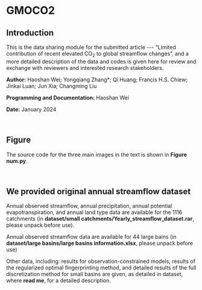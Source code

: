 # GMOCO2

## Introduction
This is the data sharing module for the submitted article --- “Limited contribution of recent elevated CO<sub>2</sub> to global streamflow changes”, and a more detailed description of the data and codes is given here for review and exchange with reviewers and interested research stakeholders. 

**Author:** Haoshan Wei; Yongqiang Zhang*; Qi Huang; Francis H.S. Chiew; Jinkai Luan; Jun Xia; Changming Liu

**Programming and Documentation:** Haoshan Wei

**Date:** January 2024

<br/>

## Figure

The source code for the three main images in the text is shown in  **Figure num.py**.

<br/>

## We provided original annual streamflow dataset

Annual observed streamflow, annual precipitation, annual potential evapotranspiration, and annual land type data are available for the 1116 catchments (in **dataset/small catchments/Yearly_streamflow_dataset.rar**, please unpack before use).

Annual observed streamflow data are available for 44 large bains (in **dataset/large basins/large basins information.xlsx**, please unpack before use)

Other data, including: results for observation-constrained models, results of the regularized optimal fingerprinting method, and detailed results of the full discretization method for small basins are given, as detailed in dataset, where **read me**, for a detailed description.
